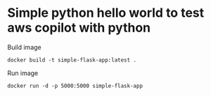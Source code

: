 #  Simple python hello world to test aws copilot with python

Build image

`
docker build -t simple-flask-app:latest .
`

Run image

`
docker run -d -p 5000:5000 simple-flask-app
`